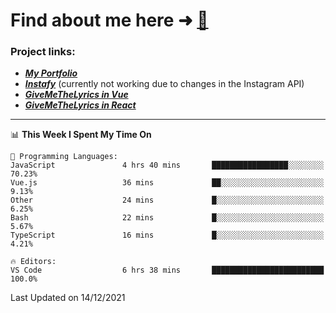 # Find about me here ➜ [🧑](https://pauabella.dev)

### Project links:
- ***[My Portfolio](https://pauabella.dev)***
- ***[Instafy](https://instafy.me)*** (currently not working due to changes in the Instagram API)
- ***[GiveMeTheLyrics in Vue](https://lyrics.pauabella.dev)***
- ***[GiveMeTheLyrics in React](https://pauabella.dev/GiveMeTheLyrics)***

---
<!--START_SECTION:waka-->
📊 **This Week I Spent My Time On** 

```text
💬 Programming Languages: 
JavaScript               4 hrs 40 mins       █████████████████░░░░░░░░   70.23% 
Vue.js                   36 mins             ██░░░░░░░░░░░░░░░░░░░░░░░   9.13% 
Other                    24 mins             █░░░░░░░░░░░░░░░░░░░░░░░░   6.25% 
Bash                     22 mins             █░░░░░░░░░░░░░░░░░░░░░░░░   5.67% 
TypeScript               16 mins             █░░░░░░░░░░░░░░░░░░░░░░░░   4.21%

🔥 Editors: 
VS Code                  6 hrs 38 mins       █████████████████████████   100.0%

```


 Last Updated on 14/12/2021
<!--END_SECTION:waka-->
